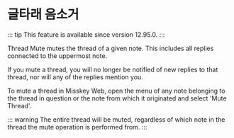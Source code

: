 # 글타래 음소거
::: tip
This feature is available since version 12.95.0.
:::

Thread Mute mutes the thread of a given note. This includes all replies connected to the uppermost note.

If you mute a thread, you will no longer be notified of new replies to that thread, nor will any of the replies mention you.

To mute a thread in Misskey Web, open the menu of any note belonging to the thread in question or the note from which it originated and select 'Mute Thread'.

::: warning
The entire thread will be muted, regardless of which note in the thread the mute operation is performed from.
:::

